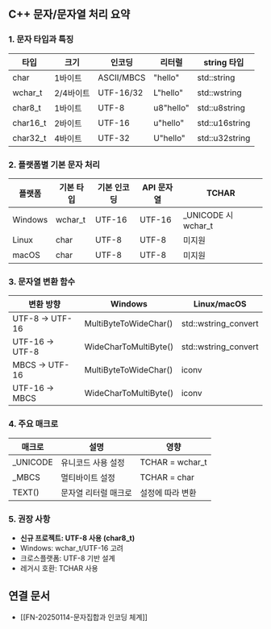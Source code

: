 ## C++ 문자/문자열 처리 요약

### 1. 문자 타입과 특징

| 타입 | 크기 | 인코딩 | 리터럴 | string 타입 |
|------|------|---------|---------|------------|
| char | 1바이트 | ASCII/MBCS | "hello" | std::string |
| wchar_t | 2/4바이트 | UTF-16/32 | L"hello" | std::wstring |
| char8_t | 1바이트 | UTF-8 | u8"hello" | std::u8string |
| char16_t | 2바이트 | UTF-16 | u"hello" | std::u16string |
| char32_t | 4바이트 | UTF-32 | U"hello" | std::u32string |

### 2. 플랫폼별 기본 문자 처리

| 플랫폼 | 기본 타입 | 기본 인코딩 | API 문자열 | TCHAR |
|--------|-----------|-------------|------------|--------|
| Windows | wchar_t | UTF-16 | UTF-16 | _UNICODE 시 wchar_t |
| Linux | char | UTF-8 | UTF-8 | 미지원 |
| macOS | char | UTF-8 | UTF-8 | 미지원 |

### 3. 문자열 변환 함수

| 변환 방향 | Windows | Linux/macOS |
|-----------|----------|-------------|
| UTF-8 → UTF-16 | MultiByteToWideChar() | std::wstring_convert |
| UTF-16 → UTF-8 | WideCharToMultiByte() | std::wstring_convert |
| MBCS → UTF-16 | MultiByteToWideChar() | iconv |
| UTF-16 → MBCS | WideCharToMultiByte() | iconv |

### 4. 주요 매크로

| 매크로 | 설명 | 영향 |
|--------|------|------|
| _UNICODE | 유니코드 사용 설정 | TCHAR = wchar_t |
| _MBCS | 멀티바이트 설정 | TCHAR = char |
| TEXT() | 문자열 리터럴 매크로 | 설정에 따라 변환 |

### 5. 권장 사항
- **신규 프로젝트: UTF-8 사용 (char8_t)**
- Windows: wchar_t/UTF-16 고려
- 크로스플랫폼: UTF-8 기반 설계
- 레거시 호환: TCHAR 사용

## 연결 문서
- [[FN-20250114-문자집합과 인코딩 체계]]